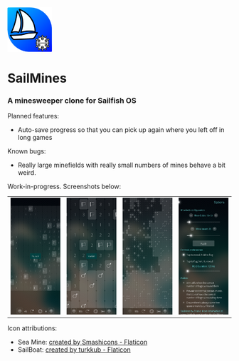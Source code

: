 <img src="https://raw.githubusercontent.com/sharks-dev/SailMines/refs/heads/main/icons/172x172/harbour-sailmines.png" height="100" />

# SailMines
### A minesweeper clone for Sailfish OS

Planned features:

* Auto-save progress so that you can pick up again where you left off in long games

Known bugs:

* Really large minefields with really small numbers of mines behave a bit weird.


Work-in-progress. Screenshots below:
<table>
  <td><img src="https://raw.githubusercontent.com/sharks-dev/SailMines/refs/heads/main/screenshots/won.png" alt="won" width="200"/></td>
  <td><img src="https://raw.githubusercontent.com/sharks-dev/SailMines/refs/heads/main/screenshots/lost.png" alt="lost" width="200"/></td>
  <td><img src="https://raw.githubusercontent.com/sharks-dev/SailMines/refs/heads/main/screenshots/zoomOut.png" alt="zoomed-out" width="200"/></td>
  <td><img src="https://raw.githubusercontent.com/sharks-dev/SailMines/refs/heads/main/screenshots/settings.png" alt="settings" width="200"/></td>
</table>

Icon attributions:
* Sea Mine: <a href="https://www.flaticon.com/free-icons/ship" title="ship icons">created by Smashicons - Flaticon</a>
* SailBoat: <a href="https://www.flaticon.com/free-icons/boat" title="boat icons">created by turkkub - Flaticon</a>
